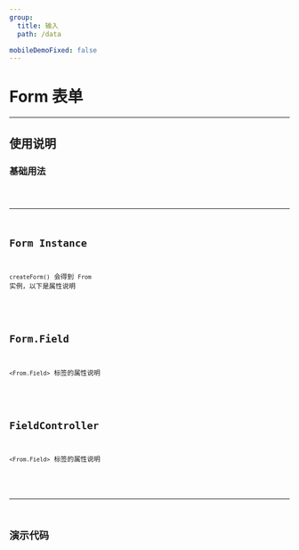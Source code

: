 ```yaml
---
group:
  title: 输入
  path: /data

mobileDemoFixed: false
---
```


# Form 表单 <ImportCost name="Form" />

---

## 使用说明

### 基础用法

<code src="./demos/basic.tsx" />

---

## Form Instance

`createForm()` 会得到 `From` 实例，以下是属性说明

<API identifier="createForm" hideTitle src="../createForm/type.tsx" hideDefaultColumn hideRequiredMark></API>

## Form.Field

`<From.Field>` 标签的属性说明

<API identifier="Field" hideTitle src="../Form/Field/type.tsx" exports='["DOC_FormFieldProps"]'></API>

## FieldController

`<From.Field>` 标签的属性说明

<API namePrefix="field." identifier="FieldController" hideTitle src="../Form/Field/type.tsx" exports='["DOC_FieldController"]' hideDefaultColumn hideRequiredMark></API>

---

## 演示代码

<code src="./demos/demo1/index.tsx" />
